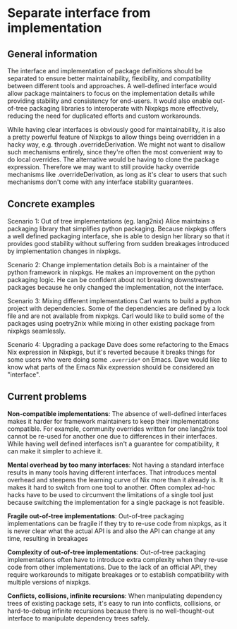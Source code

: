 # Separate interface from implementation

## General information

The interface and implementation of package definitions should be separated to ensure better maintainability, flexibility, and compatibility between different tools and approaches. A well-defined interface would allow package maintainers to focus on the implementation details while providing stability and consistency for end-users. It would also enable out-of-tree packaging libraries to interoperate with Nixpkgs more effectively, reducing the need for duplicated efforts and custom workarounds.

While having clear interfaces is obviously good for maintainability, it is also a pretty powerful feature of Nixpkgs to allow things being overridden in a hacky way, e.g. through .overrideDerivation. We might not want to disallow such mechanisms entirely, since they're often the most convenient way to do local overrides. The alternative would be having to clone the package expression.
Therefore we may want to still provide hacky override mechanisms like .overrideDerivation, as long as it's clear to users that such mechanisms don't come with any interface stability guarantees.

## Concrete examples

Scenario 1: Out of tree implementations (eg. lang2nix)
Alice maintains a packaging library that simplifies python packaging. Because nixpkgs offers a well defined packaging interface, she is able to design her library so that it provides good stability without suffering from sudden breakages introduced by implementation changes in nixpkgs.

Scenario 2: Change implementation details
Bob is a maintainer of the python framework in nixpkgs. He makes an improvement on the python packaging logic. He can be confident about not breaking downstream packages because he only changed the implementation, not the interface.

Scenario 3: Mixing different implementations
Carl wants to build a python project with dependencies. Some of the dependencies are defined by a lock file and are not available from nixpkgs. Carl would like to build some of the packages using poetry2nix while mixing in other existing package from nixpkgs seamlessly.

Scenario 4: Upgrading a package
Dave does some refactoring to the Emacs Nix expression in Nixpkgs, but it's reverted because it breaks things for some users who were doing some `.override*` on Emacs. Dave would like to know what parts of the Emacs Nix expression should be considered an "interface".

## Current problems

**Non-compatible implementations**:
The absence of well-defined interfaces makes it harder for framework maintainers to keep their implementations compatible.
For example, community overrides written for one lang2nix tool cannot be re-used for another one due to differences in their interfaces.
While having well defined interfaces isn't a guarantee for compatibility, it can make it simpler to achieve it.

**Mental overhead by too many interfaces**: Not having a standard interface results in many tools having different interfaces. That introduces mental overhead and steepens the learning curve of Nix more than it already is. It makes it hard to switch from one tool to another. Often complex ad-hoc hacks have to be used to circumvent the limitations of a single tool just because switching the implementation for a single package is not feasible.

**Fragile out-of-tree implementations**: Out-of-tree packaging implementations can be fragile if they try to re-use code from nixpkgs, as it is never clear what the actual API is and also the API can change at any time, resulting in breakages

**Complexity of out-of-tree implementations**: Out-of-tree packaging implementations often have to introduce extra complexity when they re-use code from other implementations. Due to the lack of an official API, they require workarounds to mitigate breakages or to establish compatibility with multiple versions of nixpkgs.

**Conflicts, collisions, infinite recursions**: When manipulating dependency trees of existing package sets, it's easy to run into conflicts, collisions, or hard-to-debug infinite recursions because there is no well-thought-out interface to manipulate dependency trees safely.

